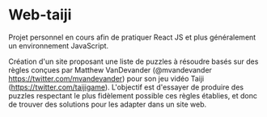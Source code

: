 # Web-taiji

Projet personnel en cours afin de pratiquer React JS et plus généralement un environnement JavaScript.

Création d'un site proposant une liste de puzzles à résoudre basés sur des règles conçues par Matthew VanDevander (@mvandevander https://twitter.com/mvandevander)
pour son jeu vidéo Taiji (https://twitter.com/taijigame). L'objectif est d'essayer de produire des puzzles respectant le plus fidèlement possible ces règles établies, 
et donc de trouver des solutions pour les adapter dans un site web.

